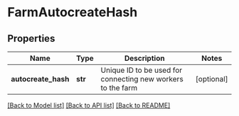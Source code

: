 # FarmAutocreateHash

## Properties
Name | Type | Description | Notes
------------ | ------------- | ------------- | -------------
**autocreate_hash** | **str** | Unique ID to be used for connecting new workers to the farm | [optional] 

[[Back to Model list]](../README.md#documentation-for-models) [[Back to API list]](../README.md#documentation-for-api-endpoints) [[Back to README]](../README.md)


